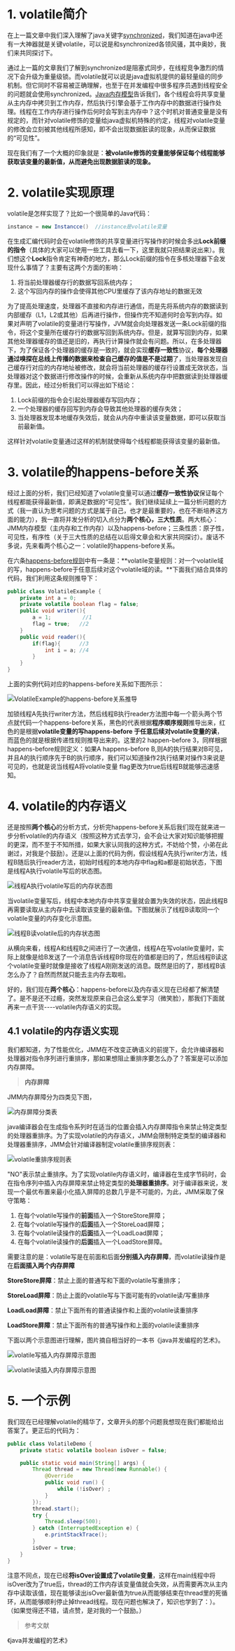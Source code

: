 # 1. volatile简介 #

在上一篇文章中我们深入理解了java关键字[synchronized](https://juejin.im/post/5ae6dc04f265da0ba351d3ff)，我们知道在java中还有一大神器就是关键volatile，可以说是和synchronized各领风骚，其中奥妙，我们来共同探讨下。

通过上一篇的文章我们了解到synchronized是阻塞式同步，在线程竞争激烈的情况下会升级为重量级锁。而volatile就可以说是java虚拟机提供的最轻量级的同步机制。但它同时不容易被正确理解，也至于在并发编程中很多程序员遇到线程安全的问题就会使用synchronized。[Java内存模型](https://juejin.im/post/5ae6d309518825673123fd0e)告诉我们，各个线程会将共享变量从主内存中拷贝到工作内存，然后执行引擎会基于工作内存中的数据进行操作处理。线程在工作内存进行操作后何时会写到主内存中？这个时机对普通变量是没有规定的，而针对volatile修饰的变量给java虚拟机特殊的约定，线程对volatile变量的修改会立刻被其他线程所感知，即不会出现数据脏读的现象，从而保证数据的“可见性”。

现在我们有了一个大概的印象就是：**被volatile修饰的变量能够保证每个线程能够获取该变量的最新值，从而避免出现数据脏读的现象。**

# 2. volatile实现原理 #
volatile是怎样实现了？比如一个很简单的Java代码：
```java
instance = new Instancce()  //instance是volatile变量
```
在生成汇编代码时会在volatile修饰的共享变量进行写操作的时候会多出**Lock前缀的指令**（具体的大家可以使用一些工具去看一下，这里我就只把结果说出来）。我们想这个**Lock**指令肯定有神奇的地方，那么Lock前缀的指令在多核处理器下会发现什么事情了？主要有这两个方面的影响：

1. 将当前处理器缓存行的数据写回系统内存；
2. 这个写回内存的操作会使得其他CPU里缓存了该内存地址的数据无效


为了提高处理速度，处理器不直接和内存进行通信，而是先将系统内存的数据读到内部缓存（L1，L2或其他）后再进行操作，但操作完不知道何时会写到内存。如果对声明了volatile的变量进行写操作，JVM就会向处理器发送一条Lock前缀的指令，将这个变量所在缓存行的数据写回到系统内存。但是，就算写回到内存，如果其他处理器缓存的值还是旧的，再执行计算操作就会有问题。所以，在多处理器下，为了保证各个处理器的缓存是一致的，就会实现**缓存一致性**协议，**每个处理器通过嗅探在总线上传播的数据来检查自己缓存的值是不是过期**了，当处理器发现自己缓存行对应的内存地址被修改，就会将当前处理器的缓存行设置成无效状态，当处理器对这个数据进行修改操作的时候，会重新从系统内存中把数据读到处理器缓存里。因此，经过分析我们可以得出如下结论：

1. Lock前缀的指令会引起处理器缓存写回内存；
2. 一个处理器的缓存回写到内存会导致其他处理器的缓存失效；
3. 当处理器发现本地缓存失效后，就会从内存中重读该变量数据，即可以获取当前最新值。

这样针对volatile变量通过这样的机制就使得每个线程都能获得该变量的最新值。

# 3. volatile的happens-before关系 #

经过上面的分析，我们已经知道了volatile变量可以通过**缓存一致性协议**保证每个线程都能获得最新值，即满足数据的“可见性”。我们继续延续上一篇分析问题的方式（我一直认为思考问题的方式是属于自己，也才是最重要的，也在不断培养这方面的能力），我一直将并发分析的切入点分为**两个核心，三大性质**。两大核心：JMM内存模型（主内存和工作内存）以及happens-before；三条性质：原子性，可见性，有序性（关于三大性质的总结在以后得文章会和大家共同探讨）。废话不多说，先来看两个核心之一：volatile的happens-before关系。

在六条[happens-before规则](https://juejin.im/post/5ae6d309518825673123fd0e)中有一条是：**volatile变量规则：对一个volatile域的写，happens-before于任意后续对这个volatile域的读。**下面我们结合具体的代码，我们利用这条规则推导下：
```java
public class VolatileExample {
    private int a = 0;
    private volatile boolean flag = false;
    public void writer(){
        a = 1;          //1
        flag = true;   //2
    }
    public void reader(){
        if(flag){      //3
            int i = a; //4
        }
    }
}
```
上面的实例代码对应的happens-before关系如下图所示：

![VolatileExample的happens-before关系推导](http://upload-images.jianshu.io/upload_images/2615789-c9c291d6c0b3e0f1.png?imageMogr2/auto-orient/strip%7CimageView2/2/w/1240)


加锁线程A先执行writer方法，然后线程B执行reader方法图中每一个箭头两个节点就代码一个happens-before关系，黑色的代表根据**程序顺序规则**推导出来，红色的是根据**volatile变量的写happens-before 于任意后续对volatile变量的读**，而蓝色的就是根据传递性规则推导出来的。这里的2 happen-before 3，同样根据happens-before规则定义：如果A happens-before B,则A的执行结果对B可见，并且A的执行顺序先于B的执行顺序，我们可以知道操作2执行结果对操作3来说是可见的，也就是说当线程A将volatile变量 flag更改为true后线程B就能够迅速感知。
# 4. volatile的内存语义 #
还是按照**两个核心**的分析方式，分析完happens-before关系后我们现在就来进一步分析volatile的内存语义（按照这种方式去学习，会不会让大家对知识能够把握的更深，而不至于不知所措，如果大家认同我的这种方式，不妨给个赞，小弟在此谢过，对我是个鼓励）。还是以上面的代码为例，假设线程A先执行writer方法，线程B随后执行reader方法，初始时线程的本地内存中flag和a都是初始状态，下图是线程A执行volatile写后的状态图。

![线程A执行volatile写后的内存状态图](http://upload-images.jianshu.io/upload_images/2615789-9e5098f09d5ad065.png?imageMogr2/auto-orient/strip%7CimageView2/2/w/1240)


当volatile变量写后，线程中本地内存中共享变量就会置为失效的状态，因此线程B再需要读取从主内存中去读取该变量的最新值。下图就展示了线程B读取同一个volatile变量的内存变化示意图。

![线程B读volatile后的内存状态图](http://upload-images.jianshu.io/upload_images/2615789-606771789255958f.png?imageMogr2/auto-orient/strip%7CimageView2/2/w/1240)


从横向来看，线程A和线程B之间进行了一次通信，线程A在写volatile变量时，实际上就像是给B发送了一个消息告诉线程B你现在的值都是旧的了，然后线程B读这个volatile变量时就像是接收了线程A刚刚发送的消息。既然是旧的了，那线程B该怎么办了？自然而然就只能去主内存去取啦。

好的，我们现在**两个核心**：happens-before以及内存语义现在已经都了解清楚了。是不是还不过瘾，突然发现原来自己会这么爱学习（微笑脸），那我们下面就再来一点干货----volatile内存语义的实现。

## 4.1 volatile的内存语义实现 ##
我们都知道，为了性能优化，JMM在不改变正确语义的前提下，会允许编译器和处理器对指令序列进行重排序，那如果想阻止重排序要怎么办了？答案是可以添加内存屏障。

> **内存屏障**

JMM内存屏障分为四类见下图，

![内存屏障分类表](http://upload-images.jianshu.io/upload_images/2615789-27cf04634cbdf284.png?imageMogr2/auto-orient/strip%7CimageView2/2/w/680)


java编译器会在生成指令系列时在适当的位置会插入内存屏障指令来禁止特定类型的处理器重排序。为了实现volatile的内存语义，JMM会限制特定类型的编译器和处理器重排序，JMM会针对编译器制定volatile重排序规则表：


![volatile重排序规则表](http://upload-images.jianshu.io/upload_images/2615789-fa62c72e7ec4ccb0.png?imageMogr2/auto-orient/strip%7CimageView2/2/w/680)


"NO"表示禁止重排序。为了实现volatile内存语义时，编译器在生成字节码时，会在指令序列中插入内存屏障来禁止特定类型的**处理器重排序**。对于编译器来说，发现一个最优布置来最小化插入屏障的总数几乎是不可能的，为此，JMM采取了保守策略：

1. 在每个volatile写操作的**前面**插入一个StoreStore屏障；
2. 在每个volatile写操作的**后面**插入一个StoreLoad屏障；
3. 在每个volatile读操作的**后面**插入一个LoadLoad屏障；
4. 在每个volatile读操作的**后面**插入一个LoadStore屏障。

需要注意的是：volatile写是在前面和后面**分别插入内存屏障**，而volatile读操作是在**后面插入两个内存屏障**

**StoreStore屏障**：禁止上面的普通写和下面的volatile写重排序；

**StoreLoad屏障**：防止上面的volatile写与下面可能有的volatile读/写重排序

**LoadLoad屏障**：禁止下面所有的普通读操作和上面的volatile读重排序

**LoadStore屏障**：禁止下面所有的普通写操作和上面的volatile读重排序

下面以两个示意图进行理解，图片摘自相当好的一本书《java并发编程的艺术》。

![volatile写插入内存屏障示意图](http://upload-images.jianshu.io/upload_images/2615789-a31dbae587e8a946.png?imageMogr2/auto-orient/strip%7CimageView2/2/w/620)


![volatile读插入内存屏障示意图](http://upload-images.jianshu.io/upload_images/2615789-dc628461898a66a6.png?imageMogr2/auto-orient/strip%7CimageView2/2/w/620)
# 5. 一个示例 #
我们现在已经理解volatile的精华了，文章开头的那个问题我想现在我们都能给出答案了。更正后的代码为：
```java
public class VolatileDemo {
    private static volatile boolean isOver = false;

    public static void main(String[] args) {
        Thread thread = new Thread(new Runnable() {
            @Override
            public void run() {
                while (!isOver) ;
            }
        });
        thread.start();
        try {
            Thread.sleep(500);
        } catch (InterruptedException e) {
            e.printStackTrace();
        }
        isOver = true;
    }
}
```
注意不同点，现在已经**将isOver设置成了volatile变量**，这样在main线程中将isOver改为了true后，thread的工作内存该变量值就会失效，从而需要再次从主内存中读取该值，现在能够读出isOver最新值为true从而能够结束在thread里的死循环，从而能够顺利停止掉thread线程。现在问题也解决了，知识也学到了：）。（如果觉得还不错，请点赞，是对我的一个鼓励。）

> 参考文献

《java并发编程的艺术》